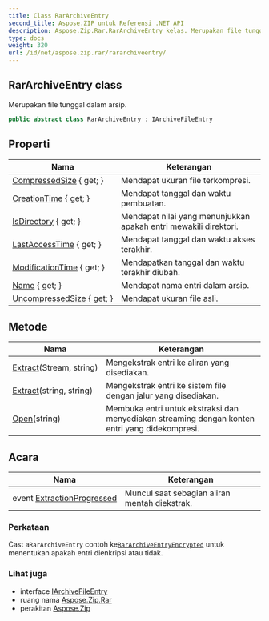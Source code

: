 ```yaml
---
title: Class RarArchiveEntry
second_title: Aspose.ZIP untuk Referensi .NET API
description: Aspose.Zip.Rar.RarArchiveEntry kelas. Merupakan file tunggal dalam arsip.
type: docs
weight: 320
url: /id/net/aspose.zip.rar/rararchiveentry/
---
```

## RarArchiveEntry class

Merupakan file tunggal dalam arsip.

```csharp
public abstract class RarArchiveEntry : IArchiveFileEntry
```

## Properti

| Nama | Keterangan |
| --- | --- |
| [CompressedSize](../../aspose.zip.rar/rararchiveentry/compressedsize/) { get; } | Mendapat ukuran file terkompresi. |
| [CreationTime](../../aspose.zip.rar/rararchiveentry/creationtime/) { get; } | Mendapat tanggal dan waktu pembuatan. |
| [IsDirectory](../../aspose.zip.rar/rararchiveentry/isdirectory/) { get; } | Mendapat nilai yang menunjukkan apakah entri mewakili direktori. |
| [LastAccessTime](../../aspose.zip.rar/rararchiveentry/lastaccesstime/) { get; } | Mendapat tanggal dan waktu akses terakhir. |
| [ModificationTime](../../aspose.zip.rar/rararchiveentry/modificationtime/) { get; } | Mendapatkan tanggal dan waktu terakhir diubah. |
| [Name](../../aspose.zip.rar/rararchiveentry/name/) { get; } | Mendapat nama entri dalam arsip. |
| [UncompressedSize](../../aspose.zip.rar/rararchiveentry/uncompressedsize/) { get; } | Mendapat ukuran file asli. |

## Metode

| Nama | Keterangan |
| --- | --- |
| [Extract](../../aspose.zip.rar/rararchiveentry/extract/#extract_1)(Stream, string) | Mengekstrak entri ke aliran yang disediakan. |
| [Extract](../../aspose.zip.rar/rararchiveentry/extract/#extract)(string, string) | Mengekstrak entri ke sistem file dengan jalur yang disediakan. |
| [Open](../../aspose.zip.rar/rararchiveentry/open/)(string) | Membuka entri untuk ekstraksi dan menyediakan streaming dengan konten entri yang didekompresi. |

## Acara

| Nama | Keterangan |
| --- | --- |
| event [ExtractionProgressed](../../aspose.zip.rar/rararchiveentry/extractionprogressed/) | Muncul saat sebagian aliran mentah diekstrak. |

### Perkataan

Cast a`RarArchiveEntry` contoh ke[`RarArchiveEntryEncrypted`](../rararchiveentryencrypted/) untuk menentukan apakah entri dienkripsi atau tidak.

### Lihat juga

* interface [IArchiveFileEntry](../../aspose.zip/iarchivefileentry/)
* ruang nama [Aspose.Zip.Rar](../../aspose.zip.rar/)
* perakitan [Aspose.Zip](../../)


